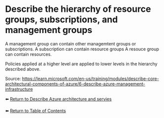 # Describe the hierarchy of resource groups, subscriptions, and management groups

A management group can contain other managemtent groups or subscriptions.
A subscription can contain resource groups
A resouce group can contain resources.

Policies applied at a higher level are applied to lower levels in the hierarchy described above.

Source: https://learn.microsoft.com/en-us/training/modules/describe-core-architectural-components-of-azure/6-describe-azure-management-infrastructure

⬅️ [Return to Describe Azure architecture and servies](README.md)

⬅️ [Return to Table of Contents](../README.md)